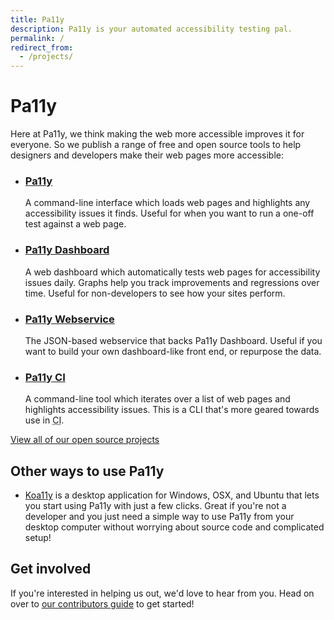 ```yaml
---
title: Pa11y
description: Pa11y is your automated accessibility testing pal.
permalink: /
redirect_from:
  - /projects/
---
```



# Pa11y

Here at Pa11y, we think making the web more accessible improves it for everyone. So we publish a range of free and open source tools to help designers and developers make their web pages more accessible:

  - ### [Pa11y]
    A command-line interface which loads web pages and highlights any accessibility issues it finds. Useful for when you want to run a one-off test against a web page.

  - ### [Pa11y Dashboard]
    A web dashboard which automatically tests web pages for accessibility issues daily. Graphs help you track improvements and regressions over time. Useful for non-developers to see how your sites perform.

  - ### [Pa11y Webservice]
    The JSON-based webservice that backs Pa11y Dashboard. Useful if you want to build your own dashboard-like front end, or repurpose the data.

  - ### [Pa11y CI]
    A command-line tool which iterates over a list of web pages and highlights accessibility issues. This is a CLI that's more geared towards use in <abbr title="Continuous Integration">CI</abbr>.

[View all of our open source projects][projects]


## Other ways to use Pa11y

  - [Koa11y] is a desktop application for Windows, OSX, and Ubuntu that lets you start using Pa11y with just a few clicks. Great if you're not a developer and you just need a simple way to use Pa11y from your desktop computer without worrying about source code and complicated setup!


## Get involved

If you're interested in helping us out, we'd love to hear from you. Head on over to [our contributors guide][contributors] to get started!



[contributors]: /contributing/
[koa11y]: http://thejaredwilcurt.github.io/Koa11y/
[pa11y]: https://github.com/pa11y/pa11y
[pa11y ci]: https://github.com/pa11y/ci
[pa11y dashboard]: https://github.com/pa11y/dashboard
[pa11y webservice]: https://github.com/pa11y/webservice
[projects]: /projects/
